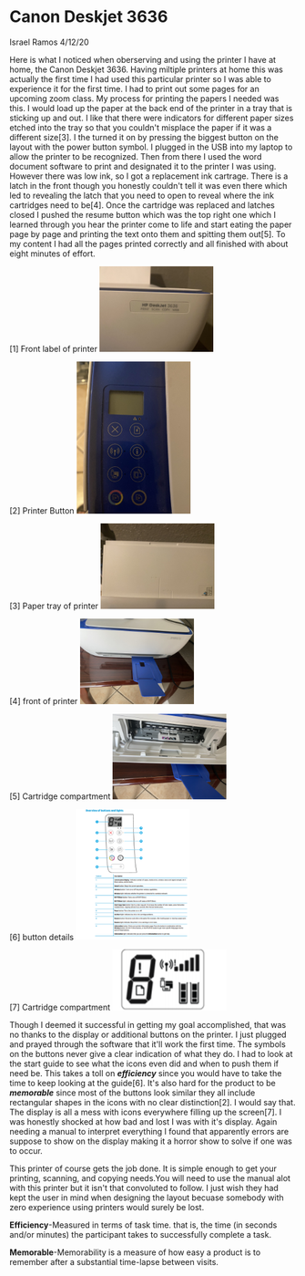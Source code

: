 # Canon Deskjet 3636

Israel Ramos
4/12/20

Here is what I noticed when oberserving and using the printer I have at home, the Canon Deskjet 3636. Having miltiple printers at home this was actually the first time I had used this particular printer so I was able to experience it for the first time. I had to print out some pages for an upcoming zoom class. My process for printing the papers I needed was this. I would load up the paper at the back end of the printer in a tray that is sticking up and out. I like that there were indicators for different paper sizes etched into the tray so that you couldn't misplace the paper if it was a different size[3]. I the turned it on by pressing the biggest button on the layout with the power button symbol. I plugged in the USB into my laptop to allow the printer to be recognized. Then from there I used the word document software to print and designated it to the printer I was using. However there was low ink, so I got a replacement ink cartrage. There is a latch in the front though you honestly couldn't tell it was even there which led to revealing the latch that you need to open to reveal where the ink cartridges need to be[4]. Once the cartridge was replaced and  latches closed I pushed the resume button which was the top right one which I learned through you hear the printer come to life and start eating the paper page by page and printing the text onto them and spitting them out[5]. To my content I had all the pages printed correctly and all finished with about eight minutes of effort.

[1] Front label of printer
<img src = "../assets/printLabel.jpg" alt = "Print Label" width = "200"   />

[2] Printer Button
<img src = "../assets/printButtons.jpg" alt = "Print Buttons" width = "200"/>

[3] Paper tray of printer
<img src = "../assets/printTray.jpg" alt = "printTray" width = "200"/>

[4] front of printer
<img src = "../assets/printFront.jpg" alt = "printFront" width = "200"   />

[5] Cartridge compartment
<img src = "../assets/printInside.jpg" alt = "printInside" width = "200"/>

[6] button details
<img src = "../assets/buttonLayout.PNG" alt = "layout" width = "200"   />

[7] Cartridge compartment
<img src = "../assets/printDisplay.PNG" alt = "printDisplay" width = "200"/>



Though I deemed it successful in getting my goal accomplished, that was no thanks to the display or additional buttons on the printer. I just plugged and prayed through the software that it'll work the first time. The symbols on the buttons never give a clear indication of what they do. I had to look at the start guide to see what the icons even did and when to push them if need be. This takes a toll on ***efficiency*** since you would have to take the time to keep looking at the guide[6]. It's also hard for the product to be ***memorable*** since most of the buttons look similar they all include rectangular shapes in the icons with no clear distinction[2]. I would say that. The display is all a mess with icons everywhere filling up the screen[7]. I was honestly shocked at how bad and lost I was with it's display. Again needing a manual to interpret everything I found that apparently errors are suppose to show on the display making it a horror show to solve if one was to occur. 

This printer of course gets the job done. It is simple enough to get your printing, scanning, and copying needs.You will need to use the manual alot with this printer but it isn't that convoluted to follow. I just wish they had kept the user in mind when designing the layout becuase somebody with zero experience using printers would surely be lost. 


**Efficiency**-Measured in terms of task time. that is, the time (in seconds and/or minutes) the participant takes to successfully complete a task.

**Memorable**-Memorability is a measure of how easy a product is to remember after a substantial time-lapse between visits.




